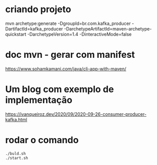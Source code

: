 # criando projeto
mvn archetype:generate -DgroupId=br.com.kafka_producer -DartifactId=kafka_producer -DarchetypeArtifactId=maven-archetype-quickstart -DarchetypeVersion=1.4 -DinteractiveMode=false

# doc mvn - gerar com manifest
https://www.sohamkamani.com/java/cli-app-with-maven/

# Um blog com exemplo de implementação
https://ivanqueiroz.dev/2020/09/2020-09-26-consumer-producer-kafka.html

# rodar o comando
```shell
./buld.sh
./start.sh
```
